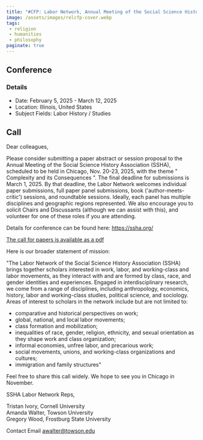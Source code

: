 ```yaml
---
title: "#CFP: Labor Network, Annual Meeting of the Social Science History Association (SSHA), Chicago, Nov. 20-23, 2025"
image: /assets/images/relcfp-cover.webp
tags:
 - religion
 - humanities
 - philosophy
paginate: true 
---
```

## Conference
### Details
- Date: February 5, 2025 - March 12, 2025
- Location: Illinois, United States
- Subject Fields: Labor History / Studies

## Call
Dear colleagues, 

Please consider submitting a paper abstract or session proposal to the Annual Meeting of the Social Science History Association (SSHA), scheduled to be held in Chicago, Nov. 20-23, 2025, with the theme " Complexity and its Consequences ". The final deadline for submissions is March 1, 2025. By that deadline, the Labor Network welcomes individual paper submissions, full paper panel submissions, book ('author-meets-critic') sessions, and roundtable sessions. Ideally, each panel has multiple disciplines and geographic regions represented. We also encourage you to solicit Chairs and Discussants (although we can assist with this), and volunteer for one of these roles if you are attending. 

Details for conference can be found here: <https://ssha.org/>

[The call for papers is available as a pdf](/assets/pdfs/CFP_SSHA2025.pdf)

Here is our broader statement of mission:

"The Labor Network of the Social Science History Association (SSHA) brings together scholars interested in work, labor, and working-class and labor movements, as they interact with and are formed by class, race, and gender identities and experiences. Engaged in interdisciplinary research, we come from a range of disciplines, including anthropology, economics, history, labor and working-class studies, political science, and sociology. Areas of interest to scholars in the network include but are not limited to:  

-   comparative and historical perspectives on work; 
-   global, national, and local labor movements; 
-   class formation and mobilization; 
-   inequalities of race, gender, religion, ethnicity, and sexual orientation as they shape work and class organization; 
-   informal economies, unfree labor, and precarious work; 
-   social movements, unions, and working-class organizations and cultures; 
-   immigration and family structures"

Feel free to share this call widely. We hope to see you in Chicago in November.

SSHA Labor Network Reps, 

Tristan Ivory, Cornell University  
Amanda Walter, Towson University  
Gregory Wood, Frostburg State University  

Contact Email <awalter@towson.edu>